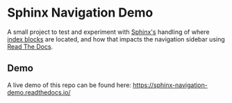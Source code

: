 # Sphinx Navigation Demo
A small project to test and experiment with [Sphinx's](https://www.sphinx-doc.org) handling of where [index blocks](https://www.sphinx-doc.org/en/master/usage/restructuredtext/directives.html#directive-toctree) are located, and how that impacts the navigation sidebar using [Read The Docs](https://readthedocs.org/).

## Demo

A live demo of this repo can be found here: https://sphinx-navigation-demo.readthedocs.io/
